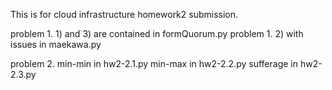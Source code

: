 This is for cloud infrastructure homework2 submission.

problem 1. 1) and 3) are contained in formQuorum.py 
problem 1. 2) with issues in maekawa.py

problem 2. min-min in hw2-2.1.py
 min-max in hw2-2.2.py
sufferage in hw2-2.3.py
